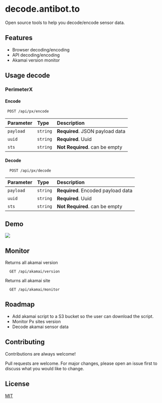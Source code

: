 # decode.antibot.to

Open source tools to help you decode/encode sensor data.

## Features

- Browser decoding/encoding
- API decoding/encoding
- Akamai version monitor

## Usage decode

### PerimeterX

#### Encode

```http
 POST /api/px/encode
```

| Parameter | Type     | Description                     |
| :-------- | :------- | :------------------------------ |
| `payload` | `string` | **Required**. JSON payload data |
| `uuid`    | `string` | **Required**. Uuid              |
| `sts`     | `string` | **Not Required**. can be empty  |

#### Decode

```http
  POST /api/px/decode
```

| Parameter | Type     | Description                        |
| :-------- | :------- | :--------------------------------- |
| `payload` | `string` | **Required**. Encoded payload data |
| `uuid`    | `string` | **Required**. Uuid                 |
| `sts`     | `string` | **Not Required**. can be empty     |

## Demo

![](https://i.gyazo.com/09e680dc947627c59ff287c1ac9d64c4.gif)

## Monitor

Returns all akamai version

```http
  GET /api/akamai/version
```

Returns all akamai site

```http
  GET /api/akamai/monitor
```

## Roadmap

- Add akamai script to a S3 bucket so the user can download the script.
- Monitor Px sites version
- Decode akamai sensor data

## Contributing

Contributions are always welcome!

Pull requests are welcome. For major changes, please open an issue first to discuss what you would like to change.

## License

[MIT](https://github.com/asavor/decode/blob/032d1dcf3c9abd9cec8addee84e4e410bf20a52a/LICENSE)
